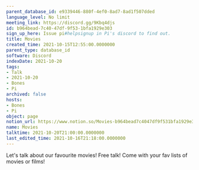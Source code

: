 ```yaml
---
parent_database_id: e9339446-880f-4ef0-8ad7-8ad1f507dded
language_level: No limit
meeting_link: https://discord.gg/9Kbq4djs
id: b964bead-7c40-47df-9f53-1bfa1929e303
sign_up_here: Issue pi#helpsignup in Pi's discord to find out.
title: Movies
created_time: 2021-10-15T12:55:00.0000000
parent_type: database_id
software: Discord
indexDate: 2021-10-20
tags:
- Talk
- 2021-10-20
- Bones
- Pi
archived: false
hosts:
- Bones
- Pi
object: page
notion_url: https://www.notion.so/Movies-b964bead7c4047df9f531bfa1929e303
name: Movies
talktime: 2021-10-20T21:00:00.0000000
last_edited_time: 2021-10-16T21:18:00.0000000
---
```


Let's talk about our favourite movies!
Free talk! Come with your fav lists of movies or films!


